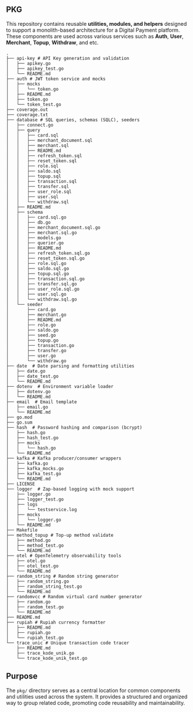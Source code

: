 ## PKG

This repository contains reusable **utilities, modules, and helpers** designed to support a monolith-based architecture for a Digital Payment platform. These components are used across various services such as **Auth**, **User**, **Merchant**, **Topup**, **Withdraw**, and etc.


```
.
├── api-key # API Key generation and validation
│   ├── apikey.go
│   ├── apikey_test.go
│   └── README.md
├── auth # JWT token service and mocks
│   ├── mocks
│   │   └── token.go
│   ├── README.md
│   ├── token.go
│   └── token_test.go
├── coverage.out
├── coverage.txt
├── database # SQL queries, schemas (SQLC), seeders
│   ├── connect.go
│   ├── query
│   │   ├── card.sql
│   │   ├── merchant_document.sql
│   │   ├── merchant.sql
│   │   ├── README.md
│   │   ├── refresh_token.sql
│   │   ├── reset_token.sql
│   │   ├── role.sql
│   │   ├── saldo.sql
│   │   ├── topup.sql
│   │   ├── transaction.sql
│   │   ├── transfer.sql
│   │   ├── user_role.sql
│   │   ├── user.sql
│   │   └── withdraw.sql
│   ├── README.md
│   ├── schema
│   │   ├── card.sql.go
│   │   ├── db.go
│   │   ├── merchant_document.sql.go
│   │   ├── merchant.sql.go
│   │   ├── models.go
│   │   ├── querier.go
│   │   ├── README.md
│   │   ├── refresh_token.sql.go
│   │   ├── reset_token.sql.go
│   │   ├── role.sql.go
│   │   ├── saldo.sql.go
│   │   ├── topup.sql.go
│   │   ├── transaction.sql.go
│   │   ├── transfer.sql.go
│   │   ├── user_role.sql.go
│   │   ├── user.sql.go
│   │   └── withdraw.sql.go
│   └── seeder 
│       ├── card.go
│       ├── merchant.go
│       ├── README.md
│       ├── role.go
│       ├── saldo.go
│       ├── seed.go
│       ├── topup.go
│       ├── transaction.go
│       ├── transfer.go
│       ├── user.go
│       └── withdraw.go
├── date  # Date parsing and formatting utilities
│   ├── date.go
│   ├── date_test.go
│   └── README.md
├── dotenv  # Environment variable loader
│   ├── dotenv.go
│   └── README.md
├── email  # Email template
│   ├── email.go 
│   └── README.md
├── go.mod
├── go.sum
├── hash  # Password hashing and comparison (bcrypt)
│   ├── hash.go
│   ├── hash_test.go
│   ├── mocks
│   │   └── hash.go
│   └── README.md
├── kafka # Kafka producer/consumer wrappers
│   ├── kafka.go
│   ├── kafka_mocks.go
│   ├── kafka_test.go
│   └── README.md
├── LICENSE
├── logger  # Zap-based logging with mock support
│   ├── logger.go
│   ├── logger_test.go
│   ├── logs
│   │   └── testservice.log
│   ├── mocks
│   │   └── logger.go
│   └── README.md
├── Makefile
├── method_topup # Top-up method validate
│   ├── method.go
│   ├── method_test.go
│   └── README.md
├── otel # OpenTelemetry observability tools
│   ├── otel.go
│   ├── otel_test.go
│   └── README.md
├── random_string # Random string generator
│   ├── random_string.go
│   ├── random_string_test.go
│   └── README.md
├── randomvcc # Random virtual card number generator
│   ├── random.go 
│   ├── random_test.go
│   └── README.md
├── README.md
├── rupiah # Rupiah currency formatter
│   ├── README.md
│   ├── rupiah.go
│   └── rupiah_test.go
└── trace_unic # Unique transaction code tracer
    ├── README.md
    ├── trace_kode_unik.go
    └── trace_kode_unik_test.go
```


## Purpose

The `pkg/` directory serves as a central location for common components and utilities used across the system.
It provides a structured and organized way to group related code, promoting code reusability and maintainability.